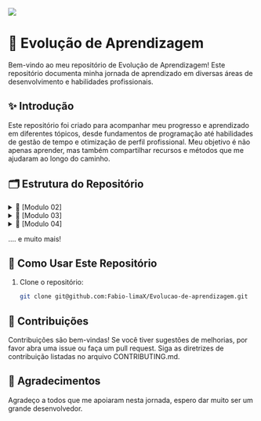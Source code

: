![](https://imgur.com/zdoxHJO.png)

# 🌱 Evolução de Aprendizagem

Bem-vindo ao meu repositório de Evolução de Aprendizagem! Este repositório documenta minha jornada de aprendizado em diversas áreas de desenvolvimento e habilidades profissionais.

## ✨ Introdução

Este repositório foi criado para acompanhar meu progresso e aprendizado em diferentes tópicos, desde fundamentos de programação até habilidades de gestão de tempo e otimização de perfil profissional. Meu objetivo é não apenas aprender, mas também compartilhar recursos e métodos que me ajudaram ao longo do caminho.

## 🗂️ Estrutura do Repositório

<details>
<summary>📘 [Modulo 02]</summary>
  
### Conteúdos a serem trabalhados nesse módulo: 📚
- Funções
- Tipos de Dados II
- Gestão de Tempo
- Tipos Utilitários
- Métodos de String
- Currículo e Carta de Apresentação
- Métodos de Arrays
- Métodos de Arrays II
- LinkedIn
- Métodos de Arrays III
  
### O que eu já sei sobre os assuntos que serão abordados nesse módulo?

- **Funções:** Tenho uma noção básica de como usar funções para modularizar e organizar o código.
- **Tipos de Dados II:** Conheço os tipos de dados básicos como strings, números e booleanos.
- **Gestão de Tempo:** Tenho alguma experiência em organizar meu tempo, mas quero melhorar minhas habilidades.
- **Tipos Utilitários:** Sei que existem tipos utilitários em JavaScript, mas não os usei muito.
- **Métodos de Strings:** Uso básico de métodos como length, toUpperCase, e toLowerCase.
- **Currículo e Carta de Apresentação:** Já tenho um currículo básico, mas preciso melhorá-lo e criar uma boa carta de apresentação.
- **Métodos de Arrays:** Conheço métodos comuns como push, pop, shift, e unshift.
- **Métodos de Arrays II:** Uso básico de métodos como map, filter, e reduce.
- **LinkedIn:** Tenho um perfil básico no LinkedIn, mas preciso melhorar e otimizar.
- **Métodos de Arrays III:** Conheço alguns métodos avançados, mas quero aprofundar meu conhecimento.

### O que eu quero aprender 📖 

- **Funções:** Quero entender como criar funções mais complexas e explorar funções de ordem superior (higher-order functions). Aprender a usar essas funções pode me ajudar a tornar meu código mais modular e eficiente.
- **Tipos de Dados II:** Estou interessado em aprofundar meu conhecimento sobre tipos de dados avançados em JavaScript, como objetos e arrays multidimensionais. Também quero entender melhor como a coerção de tipos e o sistema de tipagem dinâmica funcionam.
- **Gestão de Tempo:** Quero aprender técnicas avançadas de gestão de tempo, como o método Pomodoro e outras técnicas de priorização de tarefas. Além disso, estou interessado em descobrir ferramentas de produtividade que possam me ajudar a otimizar meu tempo e ser mais eficiente.
- **Tipos Utilitários:** Gostaria de entender melhor os tipos utilitários em JavaScript, como Partial, Readonly, Record, Pick, Omit, e Exclude. Quero aprender como usar esses tipos para manipular e transformar dados de maneira mais eficaz.
- **Métodos de Strings:** Quero explorar métodos de manipulação de strings mais avançados e aprender a usar expressões regulares (regex) para realizar manipulações de texto mais complexas.
- **Currículo e Carta de Apresentação:** Gostaria de saber como criar um currículo e uma carta de apresentação que se destaquem. Quero aprender técnicas para adaptar esses documentos para diferentes vagas e setores, tornando-os mais atraentes para os recrutadores.
- **Métodos de Arrays:** Quero consolidar meu entendimento sobre os métodos básicos de arrays e aprender a aplicar esses métodos em projetos reais.
- **Métodos de Arrays II:** Quero entender melhor como usar métodos como map, filter e reduce em situações mais complexas. Também quero aprender a combinar esses métodos para resolver problemas de manipulação de dados de maneira eficiente.
- **LinkedIn:** Estou interessado em otimizar meu perfil no LinkedIn. Quero aprender a criar e compartilhar conteúdo relevante e usar a plataforma para fazer networking e encontrar oportunidades de carreira de maneira estratégica.
- **Métodos de Arrays III:** Quero explorar métodos avançados de arrays, como flatMap e reduceRight, e aprender a aplicá-los para resolver problemas complexos de manipulação de dados de forma eficiente.

### Minha evolução: o que aprendi sobre os assuntos que foram abordados nesse módulo 🚀

- **Funções:** Aprendi a usar funções de maneira mais eficaz para modularizar o código, tornando-o mais organizado e reutilizável.
- **Tipos de Dados II:** Aprofundei meu conhecimento sobre tipos de dados primitivos e compostos em JavaScript, entendendo melhor suas características e usos.
- **Gestão de Tempo:** Melhorei minhas habilidades de organização e gestão de tempo, o que me ajudou a ser mais produtivo.
- **Tipos Utilitários:** Dominei o uso de tipos utilitários para facilitar a manipulação de dados de forma eficiente.
- **Métodos de Strings:** Explorei uma ampla gama de métodos de manipulação de strings, permitindo trabalhar com textos de maneira mais eficiente.
- **Currículo e Carta de Apresentação:** Melhorei significativamente meu currículo e criei uma carta de apresentação eficaz que destaca minhas habilidades e experiências.
- **Métodos de Arrays:** Dominei os métodos básicos de arrays, permitindo gerenciar coleções de dados de forma eficiente.
- **Métodos de Arrays II:** Aprofundei meu conhecimento sobre métodos de arrays, aprendendo a realizar operações complexas com dados.
- **LinkedIn:** Construí um perfil profissional atraente e eficaz no LinkedIn, aumentando minhas conexões na comunidade de tecnologia.
- **Métodos de Arrays III:** Explorei métodos avançados de arrays que tornaram a manipulação de dados mais eficiente e rápida.
  
</details>

<details>
<summary>📗 [Modulo 03]</summary>

### Conteúdos a serem trabalhados nesse módulo:📚

- Teste Automatizados
- Primeiro servidor
- Github 
- Rotas, intermediários e Controladores
- API REST
- Comunicação
- Orientação a Objetos
- Pesquisa e leitura de documentações
- Asincronismo e Leitura e Escrita em arquivos
- Autoconhecimento e Inteligencia Emocional
- Tratamento de erros com Herança e Polimorfismo
- Tendências em Tecnologia

### O que eu já sei sobre os assuntos que serão abordados nesse módulo?

- **Testes Automatizados:** Conheço a importância dos testes automatizados e tenho noções básicas sobre frameworks como Jest e Mocha.
- **Primeiro Servidor:** Já configurei servidores simples usando Node.js e Express.
- **GitHub:** Tenho conhecimento básico sobre controle de versão com Git e como usar repositórios no GitHub.
- **Rotas, Intermediários e Controladores:** Sei criar rotas básicas em Express, usar middleware para manipulação de requisições e definir controladores simples.
- **API REST:** Entendo os princípios básicos das APIs RESTful, incluindo métodos HTTP (GET, POST, PUT, DELETE).
- **Comunicação:** Tenho noção básica sobre a importância da comunicação eficaz em equipes.
- **Orientação a Objetos:** Compreendo os conceitos fundamentais de orientação a objetos, como classes, objetos, herança e encapsulamento.
- **Pesquisa e Leitura de Documentações:** Sei como buscar informações e ler documentações técnicas para resolver problemas.
- **Asincronismo e Leitura e Escrita em Arquivos:** Tenho noções básicas sobre operações assíncronas em JavaScript e leitura/escrita de arquivos usando Node.js.
- **Autoconhecimento e Inteligência Emocional:** Tenho uma compreensão básica da importância do autoconhecimento e da inteligência emocional no ambiente de trabalho.
- **Tratamento de Erros com Herança e Polimorfismo:** Sei como tratar erros básicos em JavaScript e tenho uma compreensão básica de herança e polimorfismo.
- **Tendências em Tecnologia:** Estou ciente das tendências atuais em tecnologia, mas não tenho um conhecimento profundo sobre elas.

### o que eu quero aprender 📖

- **Testes Automatizados:** Quero aprender a escrever testes eficazes usando frameworks como Jest e Mocha, entender TDD (Test-Driven Development) e integrar testes em pipelines CI/CD.
- **Primeiro Servidor:** Desejo aprofundar meus conhecimentos sobre configuração e otimização de servidores, incluindo segurança e escalabilidade.
- **GitHub:** Quero dominar o uso avançado de Git e GitHub, incluindo branching, pull requests, code reviews e integração contínua.
- **Rotas, Intermediários e Controladores:** Quero entender como criar rotas complexas, usar middleware para autenticação e autorização, e estruturar controladores de forma modular e escalável.
- **API REST:** Desejo aprender a projetar e implementar APIs RESTful robustas, incluindo versionamento, documentação e melhores práticas de segurança.
- **Comunicação:** Quero melhorar minhas habilidades de comunicação, aprender técnicas de comunicação assertiva e eficaz em equipes de desenvolvimento.
- **Orientação a Objetos:** Desejo aprofundar meu conhecimento sobre padrões de design orientado a objetos, SOLID principles e design patterns.
- Pesquisa e Leitura de Documentações: Quero melhorar minhas habilidades de pesquisa e leitura de documentações técnicas, aprendendo a extrair informações de forma mais eficiente.
- **Asincronismo e Leitura e Escrita em Arquivos:** Desejo dominar as operações assíncronas em JavaScript, incluindo Promises, async/await, e aprender técnicas avançadas de manipulação de arquivos.
- **Autoconhecimento e Inteligência Emocional:** Quero desenvolver melhor autoconhecimento e inteligência emocional, aprender técnicas para gerenciar emoções e melhorar o relacionamento interpessoal.
- **Tratamento de Erros com Herança e Polimorfismo:** Desejo aprender técnicas avançadas de tratamento de erros, entender herança e polimorfismo em profundidade e como aplicar esses conceitos em projetos reais.
- **Tendências em Tecnologia:** Quero me manter atualizado sobre as últimas tendências em tecnologia, entender como elas impactam o mercado e aprender a adaptar minhas habilidades para se alinhar a essas tendências.

### Minha evolução: o que aprendi sobre os assuntos que foram abordados nesse módulo🚀

- **Testes Automatizados:** Aprendi a escrever testes unitários e de integração eficazes usando Jest e Mocha, e a implementar TDD em meus projetos.
- **Primeiro Servidor:** Aprofundei meus conhecimentos sobre configuração, segurança e otimização de servidores, incluindo práticas de escalabilidade.
- **GitHub:** Dominei o uso avançado de Git e GitHub, incluindo workflows de branching, pull requests, code reviews e integração contínua com CI/CD.
- **Rotas, Intermediários e Controladores:** Aprendi a criar rotas complexas, usar middleware para autenticação e autorização, e estruturar controladores de forma modular.
- **API REST:** Aprendi a projetar e implementar APIs RESTful robustas, incluindo versionamento, documentação e práticas de segurança.
- **Comunicação:** Melhorei minhas habilidades de comunicação, aplicando técnicas de comunicação assertiva e eficaz em equipes de desenvolvimento.
- **Orientação a Objetos:** Aprofundei meu conhecimento sobre padrões de design orientado a objetos, SOLID principles e design patterns.
- **Pesquisa e Leitura de Documentações:** Melhorei minhas habilidades de pesquisa e leitura de documentações técnicas, conseguindo extrair informações de forma mais eficiente.
- **Asincronismo e Leitura e Escrita em Arquivos:** Dominei as operações assíncronas em JavaScript, incluindo Promises e async/await, e aprendi técnicas avançadas de manipulação de arquivos.
- **Autoconhecimento e Inteligência Emocional:** Desenvolvi melhor autoconhecimento e inteligência emocional, aplicando técnicas para gerenciar emoções e melhorar o relacionamento interpessoal.
- **Tratamento de Erros com Herança e Polimorfismo:** Aprendi técnicas avançadas de tratamento de erros, entendi herança e polimorfismo em profundidade, aplicando esses conceitos em projetos reais.
- **Tendências em Tecnologia:** Me mantive atualizado sobre as últimas tendências em tecnologia, entendi como elas impactam o mercado e adaptei minhas habilidades para se alinhar a essas tendências.

</details>
  
<details>
<summary> 📙 [Modulo 04]</summary>
  
### Conteúdos a serem trabalhados nesse módulo:📚

- Metodologias ágeis
- Consultas SQL
- Modelagem de Dados
- Diversidade e inclusão em tecnologia
- CRUD SQL
- Agrupamento e Relacionamento entre Tabelas
- Marca Pessoal e Plano de Carreira


### O que eu já sei sobre os assuntos que serão abordados nesse módulo?

- **Metodologias Ágeis:** Tenho conhecimento básico sobre Scrum, incluindo as roles, eventos e artefatos. Também conheço os conceitos de Kanban e o uso de quadros Kanban.
- **Consultas SQL:** Sei realizar consultas básicas com SELECT, WHERE, ORDER BY, e usar funções agregadas como `COUNT`, `SUM`, `AVG`, `MAX`, e `MIN`.
- **Modelagem de Dados:** Tenho noção dos conceitos básicos de entidades, atributos e relacionamentos, e sei criar diagramas de entidade-relacionamento simples.
- **Diversidade e Inclusão em Tecnologia:** Compreendo a importância da diversidade e inclusão, e tenho noções básicas sobre vieses inconscientes.
- **CRUD SQL:** Conheço as operações básicas de criação (`INSERT`), leitura (`SELECT`), atualização (`UPDATE`) e exclusão (`DELETE`) de dados.
- **Agrupamento e Relacionamento entre Tabelas:** Sei usar joins (``INNER JOIN, `LEFT JOIN`, `RIGHT JOIN`) e o comando `GROUP BY` para agrupar dados.
- **Marca Pessoal e Plano de Carreira:** Tenho um currículo básico e um perfil no LinkedIn, mas preciso aprimorá-los.
**
### o que eu quero aprender 📖

- **Metodologias Ágeis:** Quero entender a implementação prática de Scrum e Kanban em projetos reais, aprender sobre ferramentas de suporte (como Jira e Trello) e explorar outras metodologias ágeis, como Extreme Programming (XP).
- **Consultas SQL:** Desejo aprender sobre subqueries, joins complexos, CTEs (Common Table Expressions), técnicas de indexação e otimização de consultas, além de criação e uso de stored procedures.
- **Modelagem de Dados:** Quero aprofundar meus conhecimentos sobre normalização de dados, modelagem avançada (tabelas de fatos e dimensões), e aprender a usar ferramentas de modelagem como MySQL Workbench.
- **Diversidade e Inclusão em Tecnologia:** Estou interessado em práticas eficazes de inclusão, entender os benefícios da diversidade para inovação e performance, e estudar casos de sucesso em empresas que implementaram essas práticas.
- **CRUD SQL:** Quero aprender sobre transações para garantir a integridade dos dados e como lidar com acessos simultâneos aos dados (controle de concorrência).
- **Agrupamento e Relacionamento entre Tabelas:** Desejo explorar joins avançados (`FULL OUTER JOIN`, `CROSS JOIN`) e aprender a aplicar agrupamento e relacionamentos em consultas mais complexas.
- **Marca Pessoal e Plano de Carreira:** Quero desenvolver minha marca pessoal, aprender a criar um currículo e carta de apresentação atraentes, otimizar meu perfil no LinkedIn e elaborar um plano de carreira detalhado.

### Minha evolução: o que aprendi sobre os assuntos que foram abordados nesse módulo🚀

- **Metodologias Ágeis:** Aprendi a aplicar Scrum e Kanban em projetos reais, utilizando ferramentas como Jira e Trello. Explorei metodologias como XP, aprimorando a gestão ágil.
- **Consultas SQL:** Dominei consultas avançadas, incluindo subqueries e joins complexos. Aprendi técnicas de otimização de consultas e a criar stored procedures.
- **Modelagem de Dados:** Aprofundei meu conhecimento sobre normalização e modelagem avançada, utilizando ferramentas como MySQL Workbench para criar diagramas detalhados.
- **Diversidade e Inclusão em Tecnologia:** Adquiri práticas eficazes de inclusão, compreendi os benefícios da diversidade e estudei casos de sucesso em empresas.
- **CRUD SQL:** Aprendi a implementar transações para garantir a integridade dos dados e a lidar com acessos simultâneos.
- **Agrupamento e Relacionamento entre Tabelas:** Explorei joins avançados e técnicas de agrupamento em consultas complexas, melhorando a manipulação de dados relacionais.
- **Marca Pessoal e Plano de Carreira:** Desenvolvi uma marca pessoal forte, criei um currículo e uma carta de apresentação eficazes, otimizei meu perfil no LinkedIn e elaborei um plano de carreira detalhado.

</details>

.... e muito mais!

## 🚀 Como Usar Este Repositório

1. Clone o repositório:
   ```sh
   git clone git@github.com:Fabio-limaX/Evolucao-de-aprendizagem.git

## 🤝 Contribuições

Contribuições são bem-vindas! Se você tiver sugestões de melhorias, por favor abra uma issue ou faça um pull request. Siga as diretrizes de contribuição listadas no arquivo CONTRIBUTING.md.


## 🙏 Agradecimentos
Agradeço a todos que me apoiaram nesta jornada, espero dar muito ser um grande desenvolvedor.
